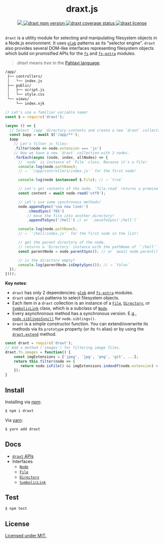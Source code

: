 <div align="center">
	<h1>draxt.js</h1>
	<a href="https://travis-ci.org/ramhejazi/draxt">
 		<img src="https://img.shields.io/travis/ramhejazi/draxt.svg?style=flat-square">
	</a>
	<a href="https://www.npmjs.com/package/draxt">
		<img alt="draxt npm version" src="https://img.shields.io/npm/v/draxt.svg?style=flat-square">
	</a>
	<a href="https://coveralls.io/github/ramhejazi/draxt">
		<img alt="draxt coverage status" src="https://img.shields.io/coveralls/github/ramhejazi/draxt.svg?style=flat-square">
	</a>
	<a href="https://github.com/ramhejazi/draxt/blob/master/LICENSE">
		<img alt="draxt license" src="https://img.shields.io/npm/l/draxt.svg?style=flat-square">
	</a>
</div>
<br>

`draxt` is a utility module for selecting and manipulating filesystem objects in a Node.js environment.
It uses [`glob`](https://en.wikipedia.org/wiki/Glob_(programming)) patterns as its "selector engine". `draxt` also provides several DOM-like interfaces representing filesystem objects which build on promisified APIs for the [`fs`](https://nodejs.org/api/fs.html) and [`fs-extra`](https://github.com/jprichardson/node-fs-extra) modules.

> _draxt_ means _tree_ in the [Pahlavi language](https://en.wikipedia.org/wiki/Middle_Persian).

```html
/app/
 ├── controllers/
 │   └── index.js
 ├── public/
 │   ├── script.js
 │   └── style.css
 └── views/
     └── index.njk
```

```js
// Let's use a familiar variable name!
const $ = require('draxt');

(async () => {
  // Select `/app` directory contents and create a new `draxt` collection.
  const $app = await $('/app/**');
  $app
    // Let's filter js files:
    .filter(node => node.extension === 'js')
    // Now we have a new `draxt` collection with 2 nodes.
    .forEach(async (node, index, allNodes) => {
      // `node` is instance of `File` class. Because it's a file!
      console.log(node.pathName);
      // → `'/app/controllers/index.js'` for the first node!

      console.log(node instanceof $.File); // → `true`

      // Let's get contents of the node. `file.read` returns a promise object.
      const content = await node.read('utf8');

      // Let's use some synchronous methods!
      node.appendSync('\na new line!')
          .chmodSync('765')
          // move the file into another directory!
          .appendToSync('/hell') // or `.moveToSync('/hell')`

      console.log(node.pathName);
      // → `'/hell/index.js'` for the first node in the list!

      // get the parent directory of the node.
      // returns a `Directory` instance with the pathName of `'/hell'`!
      const parentNode = node.parentSync(); // or `await node.parent()`

      // is the directory empty?
      console.log(parentNode.isEmptySync()); // → `false`
  });
})();
```

**Key notes**:
 - `draxt` has only 2 dependencies: [`glob`](https://github.com/isaacs/node-glob) and [`fs-extra`](https://github.com/jprichardson/node-fs-extra) modules.
 - `draxt` uses `glob` patterns to select filesystem objects.
 - Each item in a `draxt` collection is an instance of a [`File`](https://github.com/ramhejazi/draxt/blob/master/docs/File.md), [`Directory`](https://github.com/ramhejazi/draxt/blob/master/docs/Directory.md), or [`SymbolicLink`](https://github.com/ramhejazi/draxt/blob/master/docs/SymbolicLink.md) class, which is a subclass of [`Node`](https://github.com/ramhejazi/draxt/blob/master/docs/Node.md).
 - Every asynchronous method has a synchronous version. E.g., [`node.siblingsSync()`](https://github.com/ramhejazi/draxt/blob/master/docs/Node.md#nodesiblingssyncpattern-options) for `node.siblings()`.
 - `draxt` is a simple constructor function. You can extend/overwrite its methods via its `prototype` property (or its `fn` alias) or by using the [`draxt.extend`](https://github.com/ramhejazi/draxt/blob/master/docs/draxt.md#draxtextendmethods) method.

 ```js
 const draxt = require('draxt');
 // Add a method (`images`) for filtering image files.
 draxt.fn.images = function() {
     const imgExtensions = ['jpeg', 'jpg', 'png', 'git', ...];
     return this.filter(node => {
        return node.isFile() && imgExtensions.indexOf(node.extension) > -1;
     });
 }
```

## Install

Installing via [npm](https://docs.npmjs.com/getting-started/what-is-npm):

```bash
$ npm i draxt
```

Via [yarn](https://yarnpkg.com/en/):

```bash
$ yarn add draxt
```

## Docs

- [`draxt` APIs](https://github.com/ramhejazi/draxt/blob/master/docs/draxt.md)
- Interfaces
  - [`Node`](https://github.com/ramhejazi/draxt/blob/master/docs/Node.md)
  - [`File`](https://github.com/ramhejazi/draxt/blob/master/docs/File.md)
  - [`Directory`](https://github.com/ramhejazi/draxt/blob/master/docs/Directory.md)
  - [`SymbolicLink`](https://github.com/ramhejazi/draxt/blob/master/docs/SymbolicLink.md)

## Test

```bash
$ npm test
```

## License

[Licensed under MIT.](https://github.com/ramhejazi/draxt/blob/master/LICENSE)
